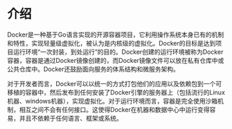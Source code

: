 # 介绍

Docker是一种基于Go语言实现的开源容器项目，它利用操作系统本身已有的机制和特性，实现轻量级虚拟化，被认为是内核级的虚拟化。Docker的目标是达到项目运行环境“一次封装，到处运行”的目的。Docker创建的运行环境被称为Docker容器，容器是通过Docker镜像创建的，而Docker镜像文件可以放在私有仓库中或公共仓库中。Docker还鼓励面向服务的体系结构和微服务架构。

对于开发者而言，Docker可以以统一的方式打包他们的应用以及依赖包到一个可移植的容器中，然后发布到任何安装了Docker引擎的服务器上（包括流行的Linux机器、windows机器），实现虚拟化。对于运行环境而言，容器是完全使用沙箱机制，相互之间不会有任何接口。这使得Docker在机器和数据中心中运行变得容易，并且不依赖于任何语言、框架或系统。
